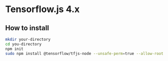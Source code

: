 # Tensorflow.js 4.x

## How to install

```bash
mkdir your-directory
cd you-directory
npm init
sudo npm install @tensorflow/tfjs-node --unsafe-perm=true --allow-root
```

